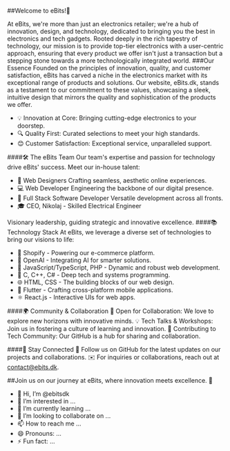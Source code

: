 ##Welcome to eBits!🚀

At eBits, we're more than just an electronics retailer; we're a hub of innovation, design, and technology, dedicated to bringing you the best in electronics and tech gadgets. 
Rooted deeply in the rich tapestry of technology, our mission is to provide top-tier electronics with a user-centric approach, ensuring that every product we offer isn't just a transaction but a stepping stone towards a more technologically integrated world.
###Our Essence
Founded on the principles of innovation, quality, and customer satisfaction, eBits has carved a niche in the electronics market with its exceptional range of products and solutions. 
Our website, eBits.dk, stands as a testament to our commitment to these values, showcasing a sleek, intuitive design that mirrors the quality and sophistication of the products we offer.
- 💡 Innovation at Core: Bringing cutting-edge electronics to your doorstep.
- 🔍 Quality First: Curated selections to meet your high standards.
- 😊 Customer Satisfaction: Exceptional service, unparalleled support.

####🛠 The eBits Team
Our team's expertise and passion for technology drive eBits' success. Meet our in-house talent:
- 🎨 Web Designers
Crafting seamless, aesthetic online experiences.
- 💻 Web Developer
Engineering the backbone of our digital presence.
- 📱 Full Stack Software Developer
Versatile development across all fronts.
- 🎓 CEO, Nikolaj - Skilled Electrical Engineer
  
Visionary leadership, guiding strategic and innovative excellence.
####📚 Technology Stack
At eBits, we leverage a diverse set of technologies to bring our visions to life:
- 🛒 Shopify - Powering our e-commerce platform.
- 🤖 OpenAI - Integrating AI for smarter solutions.
- 📜 JavaScript/TypeScript, PHP - Dynamic and robust web development.
- 💾 C, C++, C# - Deep tech and systems programming.
- 🌐 HTML, CSS - The building blocks of our web design.
- 📱 Flutter - Crafting cross-platform mobile applications.
- ⚛️ React.js - Interactive UIs for web apps.

####🌍 Community & Collaboration
🤝 Open for Collaboration: We love to explore new horizons with innovative minds.
💡 Tech Talks & Workshops: Join us in fostering a culture of learning and innovation.
🔄 Contributing to Tech Community: Our GitHub is a hub for sharing and collaboration.

####📢 Stay Connected
🔔 Follow us on GitHub for the latest updates on our projects and collaborations.
✉️ For inquiries or collaborations, reach out at contact@ebits.dk.

##Join us on our journey at eBits, where innovation meets excellence. 🌟



- 👋 Hi, I’m @ebitsdk
- 👀 I’m interested in ...
- 🌱 I’m currently learning ...
- 💞️ I’m looking to collaborate on ...
- 📫 How to reach me ...
- 😄 Pronouns: ...
- ⚡ Fun fact: ...

<!---
ebitsdk/ebitsdk is a ✨ special ✨ repository because its `README.md` (this file) appears on your GitHub profile.
You can click the Preview link to take a look at your changes.
--->
